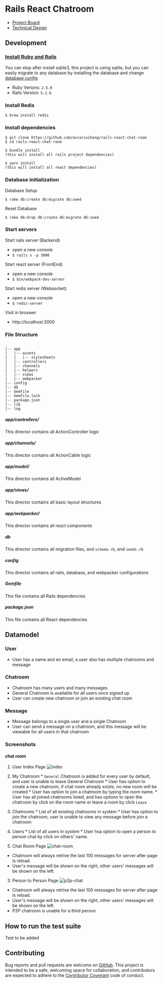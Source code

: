 # Rails React Chatroom
  * [Project Board](https://github.com/oscarcuihang/rails-react-chat-room/projects/1)
  * [Technical Design](docs/TECHDESIGN.md)

## Development
### [Install Ruby and Rails](https://gorails.com/setup/osx/10.13-high-sierra)
You can stop after install sqlite3, this project is using sqlite, but you can easily migrate to any database by installing the database and change [database config](/config/database.yml)

* Ruby Verions: `2.5.0`
* Rails Version: `5.1.6`

### Install Redis
`$ brew install redis`
### Install dependencies
```
$ git clone https://github.com/oscarcuihang/rails-react-chat-room
$ cd rails-react-chat-room

$ bundle install
(this will install all rails project dependencies)

$ yarn install
(this will install all react dependencies)
```

### Database initialization
Database Setup
```
$ rake db:create db:migrate db:seed
```

Reset Database
```
$ rake db:drop db:create db:migrate db:seed
```

### Start servers
Start rails server (Backend)
* open a new console
* `$ rails s -p 3000` 

Start react server (FrontEnd)
* open a new console
* `$ bin/webpack-dev-server` 

Start redis server (Websocket)
* open a new console
* `$ redis-server` 

Visit in broswer
* http://localhost:3000 

### File Structure
```
.
|-- app
|   |-- assets
|   |   |-- stylesheets
|   |-- controllers
|   |-- channels
|   |-- helpers
|   |-- views
|   |-- webpacker
|-- config
|-- db
|-- Gemfile
|-- Gemfile.lock
|-- package.json
|-- lib
|-- log
```

##### app/controllers/
This director contains all ActionController logic
##### app/channels/
This director contains all ActionCable logic
##### app/model/
This director contains all ActiveModel
##### app/views/
This director contains all basic layout structures
##### app/webpacker/
This director contains all react components
##### db
This director contains all migration files, and `schema.rb`, and `seeds.rb`
##### config
This director contains all rails, database, and webpacker configurations
##### Gemfile
This file contains all Rails dependencies
##### package.json
This file contains all React dependencies

## Datamodel
### User
* User has a name and en email, a user also has multiple chatrooms and message

### Chatroom
* Chatroom has many users and many messages
* General Chatroom is available for all users once signed up
* User can create new chatroom or join an existing chat room

### Message
* Message belongs to a single user and a single Chatroom
* User can send a message on a chatroom, and this message will be viewable for all users in that chatroom

### Screenshots
#### chat room
1. User Index Page
![index](https://github.com/oscarcuihang/rails-react-chat-room/raw/master/images/1.png "index page")
  1. My Chatroom
    * `General` Chatroom is added for every user by default, and user is unable to leave General Chatroom
    * User has option to create a new chatroom, if chat room already exists, no new room will be created
    * User has option to join a chatroom by typing the room name.
    * User has all joined chatrooms listed, and has options to open the chatroom by click on the room name or leave a room by click `Leave`
  2. Chatrooms
    * List of all existing chatrooms in system
    * User has option to join the chatroom, user is unable to view any message before join a chatroom
  3. Users
    * List of all users in system
    * User hsa option to open a person to person chat by click on others' name.

2. Chat Room Page
![chat-room](https://github.com/oscarcuihang/rails-react-chat-room/raw/master/images/2.png "index page")
* Chatroom will always retrive the last 100 messages for server after page is reload.
* User's message will be shown on the right, other users' messages will be shown on the left.

3. Person to Person Page
![p2p-chat](https://github.com/oscarcuihang/rails-react-chat-room/raw/master/images/3.png "index page")
* Chatroom will always retrive the last 100 messages for server after page is reload.
* User's message will be shown on the right, other users' messages will be shown on the left.
* P2P chatroom is unable for a third person

## How to run the test suite
Test to be added

## Contributing 
Bug reports and pull requests are welcome on [GitHub](https://github.com/oscarcuihang/rails-react-chat-room). This project is intended to be a safe, welcoming space for collaboration, and contributors are expected to adhere to the [Contributor Covenant](http://contributor-covenant.org) code of conduct.
